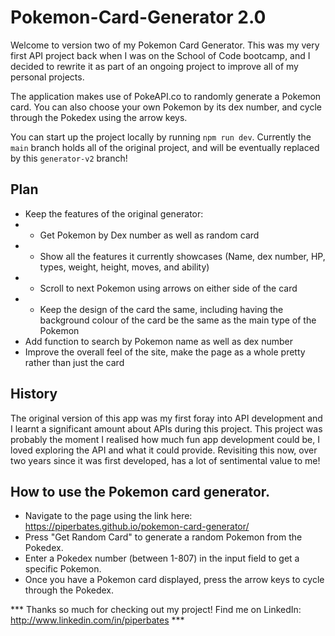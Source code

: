 # Pokemon-Card-Generator 2.0
Welcome to version two of my Pokemon Card Generator. This was my very first API project back when I was on the School of Code bootcamp, and I decided to rewrite it as part of an ongoing project to improve all of my personal projects.

The application makes use of PokeAPI.co to randomly generate a Pokemon card. You can also choose your own Pokemon by its dex number, and cycle through the Pokedex using the arrow keys.

You can start up the project locally by running `npm run dev`. Currently the `main` branch holds all of the original project, and will be eventually replaced by this `generator-v2` branch!

## Plan

* Keep the features of the original generator:
* * Get Pokemon by Dex number as well as random card
* * Show all the features it currently showcases (Name, dex number, HP, types, weight, height, moves, and ability)
* * Scroll to next Pokemon using arrows on either side of the card
* * Keep the design of the card the same, including having the background colour of the card be the same as the main type of the Pokemon
* Add function to search by Pokemon name as well as dex number
* Improve the overall feel of the site, make the page as a whole pretty rather than just the card

## History

The original version of this app was my first foray into API development and I learnt a significant amount about APIs during this project. This project was probably the moment I realised how much fun app development could be, I loved exploring the API and what it could provide. Revisiting this now, over two years since it was first developed, has a lot of sentimental value to me!

## How to use the Pokemon card generator.
* Navigate to the page using the link here: https://piperbates.github.io/pokemon-card-generator/
* Press "Get Random Card" to generate a random Pokemon from the Pokedex.
* Enter a Pokedex number (between 1-807) in the input field to get a specific Pokemon.
* Once you have a Pokemon card displayed, press the arrow keys to cycle through the Pokedex.

*** Thanks so much for checking out my project! Find me on LinkedIn: http://www.linkedin.com/in/piperbates ***